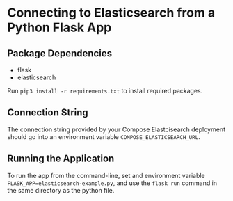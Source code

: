 # Connecting to Elasticsearch from a Python Flask App

## Package Dependencies

* flask
* elasticsearch

Run `pip3 install -r requirements.txt` to install required packages.

## Connection String

The connection string provided by your Compose Elastcisearch deployment should go into an environment variable `COMPOSE_ELASTICSEARCH_URL`.

## Running the Application

To run the app from the command-line, set and environment variable `FLASK_APP=elasticsearch-example.py`, and use the `flask run` command in the same directory as the python file.
